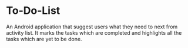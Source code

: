 # To-Do-List
An Android application that suggest users what they need to next from activity list. It marks the tasks which are completed and highlights all the tasks which are yet to be done.
